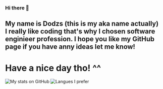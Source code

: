 ### Hi there 👋
## My name is Dodzs (this is my aka name actually) I really like coding that's why I chosen software enginieer profession. I hope you like my GitHub page if you have anny ideas let me know! 
# Have a nice day tho! ^^

![My stats on GitHub](https://github-readme-stats.vercel.app/api?username=PetiDev&show_icons=true&theme=tokyonight)
![Langues I prefer](https://github-readme-stats.vercel.app/api/top-langs/?username=PetiDev&theme=dark) 

<!--
**D0dzs/D0dzs** is a ✨ _special_ ✨ repository because its `README.md` (this file) appears on your GitHub profile.

Here are some ideas to get you started:

- 🔭 I’m currently working on ...
- 🌱 I’m currently learning ...
- 👯 I’m looking to collaborate on ...
- 🤔 I’m looking for help with ...
- 💬 Ask me about ...
- 📫 How to reach me: ...
- 😄 Pronouns: ...
- ⚡ Fun fact: ...
-->
